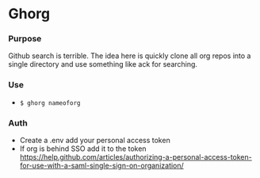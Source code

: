 # Ghorg

### Purpose
Github search is terrible. The idea here is quickly clone all org repos into a single directory and use something like ack for searching.

### Use
- `$ ghorg nameoforg`

### Auth
- Create a .env add your personal access token
- If org is behind SSO add it to the token https://help.github.com/articles/authorizing-a-personal-access-token-for-use-with-a-saml-single-sign-on-organization/
